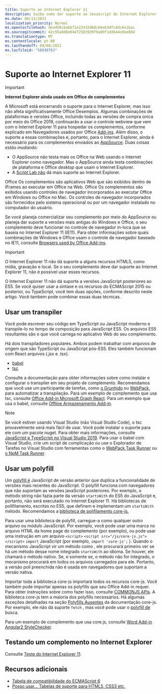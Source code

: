 ```yaml
---
title: Suporte ao Internet Explorer 11
description: Saiba como dar suporte ao Javascript do Internet Explorer 11 e do ES5 no seu complemento.
ms.date: 08/13/2021
localization_priority: Normal
ms.openlocfilehash: dea458cbabb71e23432db8cb6eb3dfcddc6e1bac
ms.sourcegitcommit: 42c55a8d8e0447258393979a09f1ddb44c6be884
ms.translationtype: MT
ms.contentlocale: pt-BR
ms.lasthandoff: 09/08/2021
ms.locfileid: "58938763"
---
```

# <a name="support-internet-explorer-11"></a>Suporte ao Internet Explorer 11

> [!IMPORTANT]
> **Internet Explorer ainda usado em Office de complementos**
>
> A Microsoft está encerrando o suporte para o Internet Explorer, mas isso não afeta significativamente Office Desempios. Algumas combinações de plataformas e versões Office, incluindo todas as versões de compra única por meio do Office 2019, continuarão a usar o controle webview que vem com o Internet Explorer 11 para hospedar os complementos, conforme explicado em Navegadores usados por Office [Add-ins](../concepts/browsers-used-by-office-web-add-ins.md). Além disso, o suporte a essas combinações e, portanto, para o Internet Explorer, ainda é necessário para os complementos enviados ao [AppSource](/office/dev/store/submit-to-appsource-via-partner-center). Duas coisas *estão mudando:*
>
> - O AppSource não testa mais os Office na Web usando o Internet Explorer como navegador. Mas o AppSource ainda testa combinações de plataforma e Office *desktop* que usam o Internet Explorer.
> - A [Script Lab não](../overview/explore-with-script-lab.md) dá mais suporte ao Internet Explorer.

Office Os complementos são aplicativos Web que são exibidos dentro de IFrames ao executar em Office na Web. Office Os complementos são exibidos usando controles de navegador incorporados ao executar Office em Windows ou Office no Mac. Os controles de navegador incorporados são fornecidos pelo sistema operacional ou por um navegador instalado no computador do usuário.

Se você planeja comercializar seu complemento por meio do AppSource ou planeja dar suporte a versões mais antigas do Windows e Office, o seu complemento deve funcionar no controle de navegador in-loca que se baseia no Internet Explorer 11 (IE11). Para obter informações sobre quais combinações de Windows e Office usam o controle de navegador baseado no IE11, consulte [Browsers used by Office Add-ins](../concepts/browsers-used-by-office-web-add-ins.md).

> [!IMPORTANT]
> O Internet Explorer 11 não dá suporte a alguns recursos HTML5, como mídia, gravação e local. Se o seu complemento deve dar suporte ao Internet Explorer 11, não é possível usar esses recursos.

O Internet Explorer 11 não dá suporte a versões JavaScript posteriores ao ES5. Se você quiser usar a sintaxe e os recursos do ECMAScript 2015 ou posterior, ou TypeScript, você tem duas opções, conforme descrito neste artigo. Você também pode combinar essas duas técnicas.

## <a name="use-a-transpiler"></a>Usar um transpiler

Você pode escrever seu código em TypeScript ou JavaScript moderno e transpile-lo no tempo de composição para JavaScript ES5. Os arquivos ES5 resultantes são o que você carrega no aplicativo Web do seu complemento.

Há dois transpiladores populares. Ambos podem trabalhar com arquivos de origem que são TypeScript ou JavaScript pós-ES5. Eles também funcionam com React arquivos (.jsx e .tsx).

- [babel](https://babeljs.io/)
- [tsc](https://www.typescriptlang.org/index.html)

Consulte a documentação para obter informações sobre como instalar e configurar o transpiler em seu projeto de complemento. Recomendamos que você use um participante de tarefas, como [o Grunhido](https://gruntjs.com/) ou [WebPack,](https://webpack.js.org/) para automatizar a transpilação. Para um exemplo de complemento que usa tsc, consulte [Office Add-in Microsoft Graph React](https://github.com/OfficeDev/PnP-OfficeAddins/tree/3ce0e1b74152dbbe8306a091696bc4455c04c0a1/Samples/auth/Office-Add-in-Microsoft-Graph-React). Para um exemplo que usa o babel, consulte [Offline Armazenamento Add-in](https://github.com/OfficeDev/PnP-OfficeAddins/tree/3ce0e1b74152dbbe8306a091696bc4455c04c0a1/Samples/Excel.OfflineStorageAddin).

> [!NOTE]
> Se você estiver usando Visual Studio (não Visual Studio Code), o tsc provavelmente será mais fácil de usar. Você pode instalar o suporte para ele com um pacote nuget. Para obter mais informações, consulte [JavaScript e TypeScript no Visual Studio 2019](/visualstudio/javascript/javascript-in-vs-2019). Para usar o babel com Visual Studio, crie um script de complicação ou use o Explorador de Tarefas no Visual Studio com ferramentas como o [WebPack Task Runner](https://marketplace.visualstudio.com/items?itemName=MadsKristensen.WebPackTaskRunner) ou [o NpM Task Runner](https://marketplace.visualstudio.com/items?itemName=MadsKristensen.NPMTaskRunner).

## <a name="use-a-polyfill"></a>Usar um polyfill

Um [polyfill é](https://en.wikipedia.org/wiki/Polyfill_(programming)) JavaScript de versão anterior que duplica a funcionalidade de versões mais recentes do JavaScript. O polyfill funciona com navegadores que não suportam as versões javaScript posteriores. Por exemplo, o método string não fazia parte da versão `startsWith` do ES5 do JavaScript e, portanto, não será executado no Internet Explorer 11. Há bibliotecas de polifilamento, escritas no ES5, que definem e implementam um `startsWith` método. Recomendamos a [biblioteca de polifilamento core-js.](https://github.com/zloirock/core-js)

Para usar uma biblioteca de polyfill, carregue-a como qualquer outro arquivo ou módulo JavaScript. Por exemplo, você pode usar uma marca no arquivo HTML da home page do complemento (por exemplo), ou pode usar uma instrução em um arquivo `<script>` `<script src="/js/core-js.js"></script>` `import` JavaScript (por exemplo, `import 'core-js';` ). Quando o mecanismo JavaScript vir um método como , ele procurará primeiro ver se há um método desse nome integrado `startsWith` ao idioma. Se houver, ele chamará o método nativo. Se, e somente se, o método não for integrado, o mecanismo procurará em todos os arquivos carregados para ele. Portanto, a versão poli preenchida não é usada em navegadores que suportam a versão nativa.

Importar toda a biblioteca core-js importará todos os recursos core-js. Você também pode importar apenas os polyfills que seu Office Add-in requer. Para obter instruções sobre como fazer isso, consulte [COMMONJS APIs](https://github.com/zloirock/core-js#commonjs-api). A biblioteca core-js tem a maioria dos polyfills necessários. Há algumas exceções detalhadas na seção [Polyfills Ausentes](https://github.com/zloirock/core-js#missing-polyfills) da documentação core-js. Por exemplo, ele não dá suporte `fetch` , mas você pode usar o [polyfill de](https://github.com/github/fetch) busca.

Para um exemplo de complemento que usa core.js, consulte [Word Add-in Angular2 StyleChecker](https://github.com/OfficeDev/Word-Add-in-Angular2-StyleChecker).

## <a name="testing-an-add-in-on-internet-explorer"></a>Testando um complemento no Internet Explorer

Consulte [Teste do Internet Explorer 11](../testing/ie-11-testing.md).

## <a name="additional-resources"></a>Recursos adicionais

- [Tabela de compatibilidade do ECMAScript 6](https://kangax.github.io/compat-table/es6/)
- [Posso usar... Tabelas de suporte para HTML5, CSS3 etc.](https://caniuse.com/)
